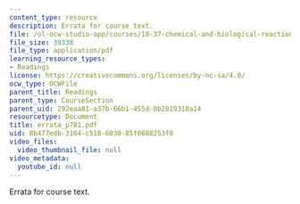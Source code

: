 ```yaml
---
content_type: resource
description: Errata for course text.
file: /ol-ocw-studio-app/courses/10-37-chemical-and-biological-reaction-engineering-spring-2007/8b477edb3104c518603085f0888253f0_errata_p781.pdf
file_size: 39338
file_type: application/pdf
learning_resource_types:
- Readings
license: https://creativecommons.org/licenses/by-nc-sa/4.0/
ocw_type: OCWFile
parent_title: Readings
parent_type: CourseSection
parent_uid: 292eaa81-a37b-66b1-455d-0b2819318a14
resourcetype: Document
title: errata_p781.pdf
uid: 8b477edb-3104-c518-6030-85f0888253f0
video_files:
  video_thumbnail_file: null
video_metadata:
  youtube_id: null
---
```

Errata for course text.
